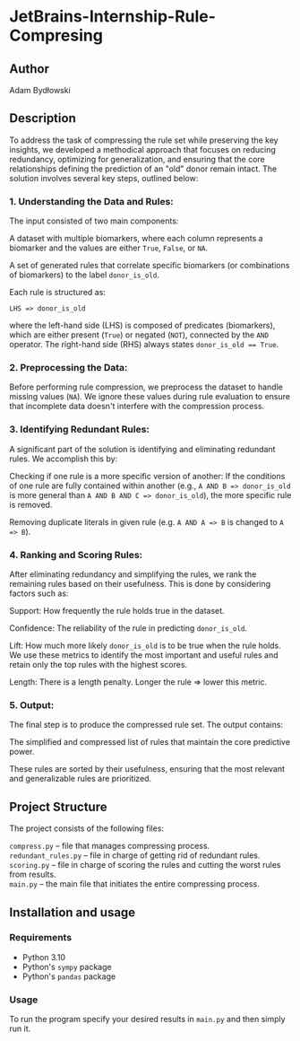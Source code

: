 # JetBrains-Internship-Rule-Compresing

## Author
Adam Bydłowski

## Description
To address the task of compressing the rule set while preserving the key insights, we developed a methodical approach that focuses on reducing redundancy, optimizing for generalization, and ensuring that the core relationships defining the prediction of an "old" donor remain intact. The solution involves several key steps, outlined below:

### 1. Understanding the Data and Rules:
The input consisted of two main components:

A dataset with multiple biomarkers, where each column represents a biomarker and the values are either `True`, `False`, or `NA`.

A set of generated rules that correlate specific biomarkers (or combinations of biomarkers) to the label `donor_is_old`.

Each rule is structured as:

``` code
LHS => donor_is_old
```
where the left-hand side (LHS) is composed of predicates (biomarkers), which are either present (`True`) or negated (`NOT`), connected by the `AND` operator. The right-hand side (RHS) always states `donor_is_old == True`.

### 2. Preprocessing the Data:
Before performing rule compression, we preprocess the dataset to handle missing values (`NA`). We ignore these values during rule evaluation to ensure that incomplete data doesn't interfere with the compression process.

### 3. Identifying Redundant Rules:
A significant part of the solution is identifying and eliminating redundant rules. We accomplish this by:

Checking if one rule is a more specific version of another: If the conditions of one rule are fully contained within another (e.g., `A AND B => donor_is_old` is more general than `A AND B AND C => donor_is_old`), the more specific rule is removed.

Removing duplicate literals in given rule (e.g. `A AND A => B` is changed to `A => B`).

### 4. Ranking and Scoring Rules:
After eliminating redundancy and simplifying the rules, we rank the remaining rules based on their usefulness. This is done by considering factors such as:

Support: How frequently the rule holds true in the dataset.

Confidence: The reliability of the rule in predicting `donor_is_old`.

Lift: How much more likely `donor_is_old` is to be true when the rule holds. We use these metrics to identify the most important and useful rules and retain only the top rules with the highest scores.

Length: There is a length penalty. Longer the rule => lower this metric.

### 5. Output:
The final step is to produce the compressed rule set. The output contains:

The simplified and compressed list of rules that maintain the core predictive power.

These rules are sorted by their usefulness, ensuring that the most relevant and generalizable rules are prioritized.

## Project Structure

The project consists of the following files:

`compress.py` – file that manages compressing process.\
`redundant_rules.py` – file in charge of getting rid of redundant rules.\
`scoring.py` – file in charge of scoring the rules and cutting the worst rules from results.\
`main.py` – the main file that initiates the entire compressing process.

## Installation and usage

### Requirements

- Python 3.10
- Python's `sympy` package
- Python's `pandas` package

### Usage
To run the program specify your desired results in `main.py` and then simply run it.

